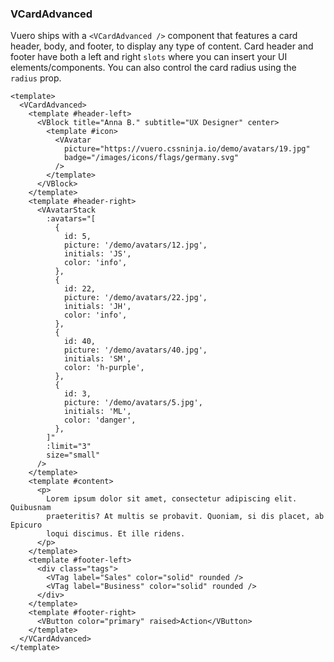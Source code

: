 ### VCardAdvanced

Vuero ships with a `<VCardAdvanced />` component that features a card header,
body, and footer, to display any type of content.
Card header and footer have both a left and right `slots` where you
can insert your UI elements/components. You can also control the card radius
using the `radius` prop.

<!--code-->

```vue
<template>
  <VCardAdvanced>
    <template #header-left>
      <VBlock title="Anna B." subtitle="UX Designer" center>
        <template #icon>
          <VAvatar
            picture="https://vuero.cssninja.io/demo/avatars/19.jpg"
            badge="/images/icons/flags/germany.svg"
          />
        </template>
      </VBlock>
    </template>
    <template #header-right>
      <VAvatarStack
        :avatars="[
          {
            id: 5,
            picture: '/demo/avatars/12.jpg',
            initials: 'JS',
            color: 'info',
          },
          {
            id: 22,
            picture: '/demo/avatars/22.jpg',
            initials: 'JH',
            color: 'info',
          },
          {
            id: 40,
            picture: '/demo/avatars/40.jpg',
            initials: 'SM',
            color: 'h-purple',
          },
          {
            id: 3,
            picture: '/demo/avatars/5.jpg',
            initials: 'ML',
            color: 'danger',
          },
        ]"
        :limit="3"
        size="small"
      />
    </template>
    <template #content>
      <p>
        Lorem ipsum dolor sit amet, consectetur adipiscing elit. Quibusnam
        praeteritis? At multis se probavit. Quoniam, si dis placet, ab Epicuro
        loqui discimus. Et ille ridens.
      </p>
    </template>
    <template #footer-left>
      <div class="tags">
        <VTag label="Sales" color="solid" rounded />
        <VTag label="Business" color="solid" rounded />
      </div>
    </template>
    <template #footer-right>
      <VButton color="primary" raised>Action</VButton>
    </template>
  </VCardAdvanced>
</template>
```

<!--/code-->
